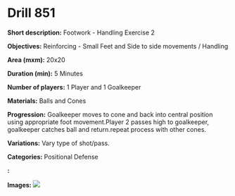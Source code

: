 # Drill 851

**Short description:**
Footwork - Handling Exercise 2

**Objectives:**
Reinforcing - Small Feet and Side to side movements / Handling

**Area (mxm):**
20x20

**Duration (min):**
5 Minutes

**Number of players:**
1 Player and 1 Goalkeeper

**Materials:**
Balls and Cones

**Progression:**
Goalkeeper moves to cone and back into central position using appropriate foot movement.Player 2 passes high to goalkeeper, goalkeeper catches ball and return.repeat process with other cones.

**Variations:**
Vary type of shot/pass.

**Categories:**
Positional Defense

**:**


**Images:**
![](https://www.coachingfutsal.com/\images\439b0467517f34af510960baeda1b7b81ce8878c64a6dc13d9c1203233d55e6e641be409d4e938e09a83b469707871b7b735748e4773e9ae1c720a7952aa87365045dcaec63dd.png)

